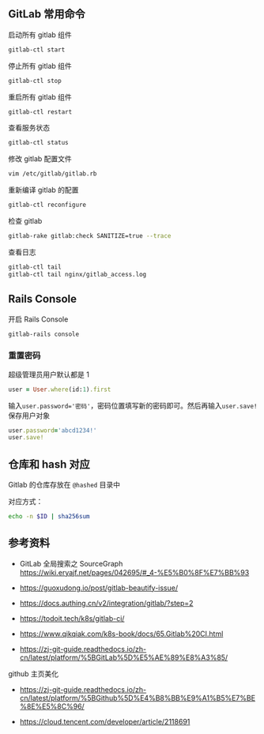 ## GitLab 常用命令

启动所有 gitlab 组件

```bash
gitlab-ctl start
```

停止所有 gitlab 组件

```bash
gitlab-ctl stop
```

重启所有 gitlab 组件

```bash
gitlab-ctl restart
```

查看服务状态

```bash
gitlab-ctl status
```

修改 gitlab 配置文件

```bash
vim /etc/gitlab/gitlab.rb
```

重新编译 gitlab 的配置

```bash
gitlab-ctl reconfigure
```

检查 gitlab

```bash
gitlab-rake gitlab:check SANITIZE=true --trace  
```

查看日志

```bash
gitlab-ctl tail        
gitlab-ctl tail nginx/gitlab_access.log
```

## Rails Console

开启 Rails Console

```bash
gitlab-rails console
```

### 重置密码

超级管理员用户默认都是 1

```ruby
user = User.where(id:1).first
```

输入`user.password='密码'`，密码位置填写新的密码即可。然后再输入`user.save!` 保存用户对象

```ruby
user.password='abcd1234!'
user.save!
```

## 仓库和 hash 对应

Gitlab 的仓库存放在 `@hashed` 目录中

对应方式：

```bash
echo -n $ID | sha256sum
```

## 参考资料

- GitLab 全局搜索之 SourceGraph <https://wiki.eryajf.net/pages/042695/#_4-%E5%B0%8F%E7%BB%93>

- <https://guoxudong.io/post/gitlab-beautify-issue/>

- <https://docs.authing.cn/v2/integration/gitlab/?step=2>

- <https://todoit.tech/k8s/gitlab-ci/>
- <https://www.qikqiak.com/k8s-book/docs/65.Gitlab%20CI.html>

- <https://zj-git-guide.readthedocs.io/zh-cn/latest/platform/%5BGitLab%5D%E5%AE%89%E8%A3%85/>



github 主页美化

- <https://zj-git-guide.readthedocs.io/zh-cn/latest/platform/%5BGithub%5D%E4%B8%BB%E9%A1%B5%E7%BE%8E%E5%8C%96/>

- <https://cloud.tencent.com/developer/article/2118691>
